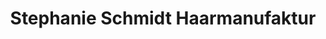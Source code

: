 ---
title: "Stephanie Schmidt Haarmanufaktur"
url: /buchholz-in-der-nordheide/stephanie-schmidt-haarmanufaktur/
shop: Friseur
---